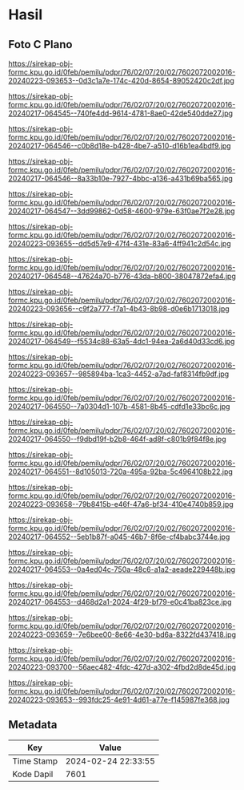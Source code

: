# Hasil

## Foto C Plano

https://sirekap-obj-formc.kpu.go.id/0feb/pemilu/pdpr/76/02/07/20/02/7602072002016-20240223-093653--0d3c1a7e-174c-420d-8654-89052420c2df.jpg

https://sirekap-obj-formc.kpu.go.id/0feb/pemilu/pdpr/76/02/07/20/02/7602072002016-20240217-064545--740fe4dd-9614-4781-8ae0-42de540dde27.jpg

https://sirekap-obj-formc.kpu.go.id/0feb/pemilu/pdpr/76/02/07/20/02/7602072002016-20240217-064546--c0b8d18e-b428-4be7-a510-d16b1ea4bdf9.jpg

https://sirekap-obj-formc.kpu.go.id/0feb/pemilu/pdpr/76/02/07/20/02/7602072002016-20240217-064546--8a33b10e-7927-4bbc-a136-a431b69ba565.jpg

https://sirekap-obj-formc.kpu.go.id/0feb/pemilu/pdpr/76/02/07/20/02/7602072002016-20240217-064547--3dd99862-0d58-4600-979e-63f0ae7f2e28.jpg

https://sirekap-obj-formc.kpu.go.id/0feb/pemilu/pdpr/76/02/07/20/02/7602072002016-20240223-093655--dd5d57e9-47f4-431e-83a6-4ff941c2d54c.jpg

https://sirekap-obj-formc.kpu.go.id/0feb/pemilu/pdpr/76/02/07/20/02/7602072002016-20240217-064548--47624a70-b776-43da-b800-38047872efa4.jpg

https://sirekap-obj-formc.kpu.go.id/0feb/pemilu/pdpr/76/02/07/20/02/7602072002016-20240223-093656--c9f2a777-f7a1-4b43-8b98-d0e6b1713018.jpg

https://sirekap-obj-formc.kpu.go.id/0feb/pemilu/pdpr/76/02/07/20/02/7602072002016-20240217-064549--f5534c88-63a5-4dc1-94ea-2a6d40d33cd6.jpg

https://sirekap-obj-formc.kpu.go.id/0feb/pemilu/pdpr/76/02/07/20/02/7602072002016-20240223-093657--985894ba-1ca3-4452-a7ad-faf8314fb9df.jpg

https://sirekap-obj-formc.kpu.go.id/0feb/pemilu/pdpr/76/02/07/20/02/7602072002016-20240217-064550--7a0304d1-107b-4581-8b45-cdfd1e33bc6c.jpg

https://sirekap-obj-formc.kpu.go.id/0feb/pemilu/pdpr/76/02/07/20/02/7602072002016-20240217-064550--f9dbd19f-b2b8-464f-ad8f-c801b9f84f8e.jpg

https://sirekap-obj-formc.kpu.go.id/0feb/pemilu/pdpr/76/02/07/20/02/7602072002016-20240217-064551--8d105013-720a-495a-92ba-5c4964108b22.jpg

https://sirekap-obj-formc.kpu.go.id/0feb/pemilu/pdpr/76/02/07/20/02/7602072002016-20240223-093658--79b8415b-e46f-47a6-bf34-410e4740b859.jpg

https://sirekap-obj-formc.kpu.go.id/0feb/pemilu/pdpr/76/02/07/20/02/7602072002016-20240217-064552--5eb1b87f-a045-46b7-8f6e-cf4babc3744e.jpg

https://sirekap-obj-formc.kpu.go.id/0feb/pemilu/pdpr/76/02/07/20/02/7602072002016-20240217-064553--0a4ed04c-750a-48c6-a1a2-aeade229448b.jpg

https://sirekap-obj-formc.kpu.go.id/0feb/pemilu/pdpr/76/02/07/20/02/7602072002016-20240217-064553--d468d2a1-2024-4f29-bf79-e0c41ba823ce.jpg

https://sirekap-obj-formc.kpu.go.id/0feb/pemilu/pdpr/76/02/07/20/02/7602072002016-20240223-093659--7e6bee00-8e66-4e30-bd6a-8322fd437418.jpg

https://sirekap-obj-formc.kpu.go.id/0feb/pemilu/pdpr/76/02/07/20/02/7602072002016-20240223-093700--56aec482-4fdc-427d-a302-4fbd2d8de45d.jpg

https://sirekap-obj-formc.kpu.go.id/0feb/pemilu/pdpr/76/02/07/20/02/7602072002016-20240223-093653--993fdc25-4e91-4d61-a77e-f145987fe368.jpg


## Metadata

| Key        | Value               |
| ---------- | ------------------- |
| Time Stamp | 2024-02-24 22:33:55 |
| Kode Dapil | 7601                |



